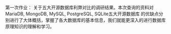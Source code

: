 第一次作业：
关于五大开源数据库利弊对比的调研结果。本次查询的资料对MariaDB, MongoDB, MySQL, PostgreSQL, SQLite五大开源数据库
的优缺点分别进行了大体概括，掌握了各大数据库的基本信息，我们就能更深入的进行数据库原理知识的理解和学习。



